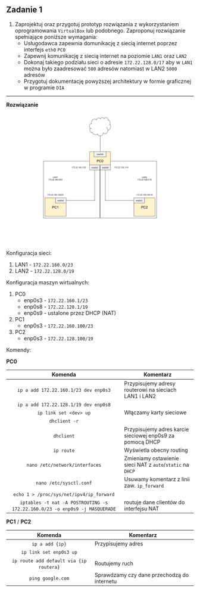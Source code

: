 Zadanie 1
---------

1. Zaprojektuj oraz przygotuj prototyp rozwiązania z wykorzystaniem oprogramowania ``VirtualBox`` lub podobnego. 
Zaproponuj rozwiązanie spełniające poniższe wymagania:
   * Usługodawca zapewnia domunikację z siecią internet poprzez interfejs ``eth0`` ``PC0``
   * Zapewnij komunikację z siecią internet na poziomie ``LAN1`` oraz ``LAN2``
   * Dokonaj takiego podziału sieci o adresie ``172.22.128.0/17`` aby w ``LAN1`` można było zaadresować ``500`` adresów natomiast w LAN2 ``5000`` adresów    
   * Przygotuj dokumentację powyższej architektury w formie graficznej w programie ``DIA``
 
---------

**Rozwiązanie**
![network image](network.png)
Konfiguracja sieci:
1. LAN1 - ``172.22.160.0/23``
2. LAN2 - ``172.22.128.0/19``

Konfiguracja maszyn wirtualnych:
1. PC0
    * enp0s3 - ``172.22.160.1/23``
    * enp0s8 - ``172.22.128.1/19``
    * enp0s9 - ustalone przez DHCP (NAT)
2. PC1
    * enp0s3 - ``172.22.160.100/23``
3. PC2
    * enp0s3 - ``172.22.128.100/19``
  
Komendy:

**PC0**

  | Komenda                                 | Komentarz                                                 |
  |:---------------------------------------:|-----------------------------------------------------------|
  | ``ip a add 172.22.160.1/23 dev enp0s3`` | Przypisujemy adresy routerowi na sieciach LAN1 i LAN2     |
  | ``ip a add 172.22.128.1/19 dev enp0s8`` |                                                           |
  | ``ip link set <dev> up``                | Włączamy karty sieciowe                                   | 
  | ``dhclient -r``                         |                                                           |
  | ``dhclient``                            | Przypisujemy adres karcie sieciowej enp0s9 za pomocą DHCP |
  | ``ip route``                            | Wyświetla obecny routing                                  |
  | ``nano /etc/network/interfaces``        | Zmieniamy ostawienie sieci NAT z ``auto``/``static`` na ``DHCP`` |
  | ``nano /etc/sysctl.conf``               | Usuwamy komentarz z linii zaw. ``ip_forward``             |
  | ``echo 1 > /proc/sys/net/ipv4/ip_forward`` | |
  | ``iptables -t nat -A POSTROUTING -s 172.22.160.0/23 -o enp0s9 -j MASQUERADE`` | routuje dane clientów do interfejsu NAT |
  
  
  
**PC1** / **PC2**

  | Komenda                                 | Komentarz                                                 |
  |:---------------------------------------:|-----------------------------------------------------------|
  | ``ip a add {ip}``          | Przypisujemy adres |
  | ``ip link set enp0s3 up``               | |
  | ``ip route add default via {ip routera}`` | Routujemy ruch |
  | ``ping google.com``                     | Sprawdzamy czy dane przechodzą do internetu |
